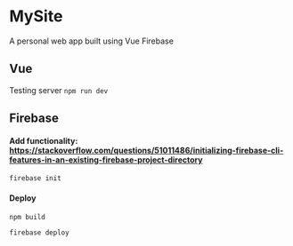 # MySite

A personal web app built using Vue Firebase

## Vue
Testing server
`npm run dev`

## Firebase
#### Add functionality: https://stackoverflow.com/questions/51011486/initializing-firebase-cli-features-in-an-existing-firebase-project-directory
`firebase init`

#### Deploy
`npm build`

`firebase deploy`
